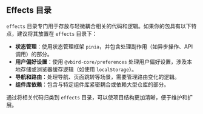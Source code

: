 ## Effects 目录

`effects` 目录专门用于存放与轻微耦合相关的代码和逻辑。如果你的包具有以下特点，建议将其放置在 `effects` 目录下：

- **状态管理**：使用状态管理框架 `pinia`，并包含处理副作用（如异步操作、API 调用）的部分。
- **用户偏好设置**：使用 `@vbird-core/preferences` 处理用户偏好设置，涉及本地存储或浏览器缓存逻辑（如使用 `localStorage`）。
- **导航和路由**：处理导航、页面跳转等场景，需要管理路由变化的逻辑。
- **组件库依赖**：包含与特定组件库紧密耦合或依赖大型仓库的部分。

通过将相关代码归类到 `effects` 目录，可以使项目结构更加清晰，便于维护和扩展。
